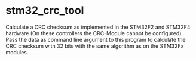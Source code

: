 # stm32_crc_tool
Calculate a CRC checksum as implemented in the STM32F2 and STM32F4 hardware (On these controllers the CRC-Module cannot be configured). Pass the data as command line argument to this program to calculate the CRC checksum with 32 bits with the same algorithm as on the STM32Fx modules.
